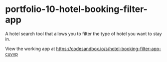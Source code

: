 # portfolio-10-hotel-booking-filter-app
A hotel search tool that allows you to filter the type of hotel you want to stay in.

View the working app at https://codesandbox.io/s/hotel-booking-filter-app-cuvvp
